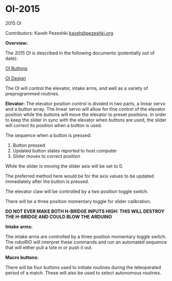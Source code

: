 # OI-2015
2015 OI

Contributors: Kaveh Pezeshki
kaveh@pezeshki.org

<strong>Overview:</strong>

The 2015 OI is described in the following documents (potentially out of date):

<p><a href="https://docs.google.com/document/d/1-BWv_VpO2KGuVvN3qlltaCp3rLe5aKPpKCXOMTD8Otc/edit?usp=sharing">OI Buttons</a></p>

<p><a href="https://docs.google.com/document/d/1AfbShbp5Lmn5j9dMG43Zpw4TVNy1rpCjC5DWKS2fBRI/edit?usp=sharing">OI Design</a></p>

The OI will control the elevator, intake arms, and well as a variety of preprogrammed routines.

<strong>Elevator:</strong>
The elevator position control is divided in two parts, a linear servo and a button array.
The linear servo will allow for fine control of the elevator position while the buttons will move the elevator to preset positions. 
In order to keep the slider in sync with the elevator when buttons are used, the slider will correct its position when a button is used. 

The sequence when a button is pressed:

1. Button pressed
2. Updated button states reported to host computer
3. Slider moves to correct position

While the slider is moving the slider axis will be set to 0.

The preferred method here would be for the axis values to be updated immediately after the button is pressed.

The elevator claw will be controlled by a two position toggle switch.

There will be a three position momentary toggle for slider calibration.

<strong>DO NOT EVER MAKE BOTH H-BRIDGE INPUTS HIGH: THIS WILL DESTROY THE H-BRIDGE AND COULD BLOW THE ARDUINO</strong>

<strong>Intake arms:</strong>

The intake arms are controlled by a three position momentary toggle switch. The roboRIO will interpret these commands and run an automated sequence that will either pull a tote in or push it out.

<strong>Macro buttons:</strong>

There will be four buttons used to initiate routines during the teleoperated period of a match. These will also be used to select autonomous routines.
